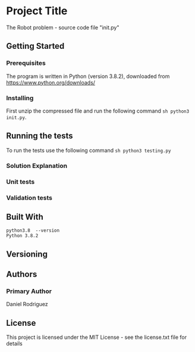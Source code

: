 # Project Title

The Robot problem -  source code file "init.py"

## Getting Started

### Prerequisites

The program is written in Python (version 3.8.2),
downloaded from https://www.python.org/downloads/

### Installing

First unzip the compressed file and run the following command ```sh python3 init.py```.

## Running the tests

To run the tests use the following command ```sh python3 testing.py```

### Solution Explanation

### Unit tests

### Validation tests

## Built With

```
python3.8  --version
Python 3.8.2

```

## Versioning

## Authors

### Primary Author

Daniel Rodriguez

## License

This project is licensed under the MIT License - see the license.txt file for details
